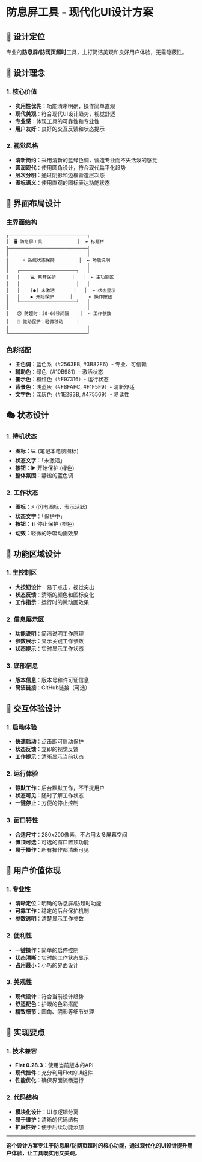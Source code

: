 # 防息屏工具 - 现代化UI设计方案

## 🎯 设计定位
专业的**防息屏/防网页超时**工具，主打简洁美观和良好用户体验，无需隐蔽性。

## 🎨 设计理念

### 1. 核心价值
- **实用性优先**：功能清晰明确，操作简单直观
- **现代美观**：符合现代UI设计趋势，视觉舒适
- **专业感**：体现工具的可靠性和专业性
- **用户友好**：良好的交互反馈和状态提示

### 2. 视觉风格
- **清新简约**：采用清新的蓝绿色调，营造专业而不失活泼的感觉
- **圆润现代**：使用圆角设计，符合现代扁平化趋势
- **层次分明**：通过阴影和边框营造层次感
- **图标语义**：使用直观的图标表达功能状态

## 📱 界面布局设计

### 主界面结构
```
┌─────────────────────────────┐
│  🖥️ 防息屏工具             │  ← 标题栏
├─────────────────────────────┤
│                             │
│     ⚡ 系统状态保持         │  ← 功能说明
│                             │
│   ┌─────────────────────┐   │
│   │    💻 离开保护      │   │  ← 主功能区
│   │                     │   │
│   │    [●] 未激活       │   │  ← 状态显示
│   │    ▶️ 开始保护      │   │  ← 操作按钮
│   └─────────────────────┘   │
│                             │
│   ⏱️ 防超时：30-60秒间隔    │  ← 工作参数
│   🖱️ 微动保护：轻微移动     │
│                             │
└─────────────────────────────┘
```

### 色彩搭配
- **主色调**：蓝色系（#2563EB, #3B82F6）- 专业、可信赖
- **辅助色**：绿色（#10B981）- 激活状态
- **警示色**：橙红色（#F97316）- 运行状态
- **背景色**：浅蓝灰（#F8FAFC, #F1F5F9）- 清新舒适
- **文字色**：深灰色（#1E293B, #475569）- 易读性

## 🎭 状态设计

### 1. 待机状态
- **图标**：💻 (笔记本电脑图标)
- **状态文字**：「未激活」
- **按钮**：▶️ 开始保护 (绿色)
- **整体氛围**：静谧的蓝色调

### 2. 工作状态
- **图标**：⚡ (闪电图标，表示活跃)
- **状态文字**：「保护中」
- **按钮**：⏸️ 停止保护 (橙色)
- **动效**：轻微的呼吸动画效果

## 🔧 功能区域设计

### 1. 主控制区
- **大按钮设计**：易于点击，视觉突出
- **状态反馈**：清晰的颜色和图标变化
- **工作指示**：运行时的微动画效果

### 2. 信息展示区
- **功能说明**：简洁说明工作原理
- **参数展示**：显示关键工作参数
- **状态提示**：实时显示工作状态

### 3. 底部信息
- **版本信息**：版本号和许可证信息
- **简洁链接**：GitHub链接（可选）

## 🎪 交互体验设计

### 1. 启动体验
- **快速启动**：点击即可启动保护
- **状态反馈**：立即的视觉反馈
- **工作提示**：清晰显示当前状态

### 2. 运行体验
- **静默工作**：后台默默工作，不干扰用户
- **状态可见**：随时了解工作状态
- **一键停止**：方便的停止控制

### 3. 窗口特性
- **合适尺寸**：280x200像素，不占用太多屏幕空间
- **置顶可选**：可选的窗口置顶功能
- **易于操作**：所有操作都清晰可见

## 🎯 用户价值体现

### 1. 专业性
- **清晰定位**：明确的防息屏/防超时功能
- **可靠工作**：稳定的后台保护机制
- **参数透明**：清楚显示工作参数

### 2. 便利性
- **一键操作**：简单的启停控制
- **状态清晰**：实时的工作状态显示
- **占用最小**：小巧的界面设计

### 3. 美观性
- **现代设计**：符合当前设计趋势
- **舒适配色**：护眼的色彩搭配
- **精致细节**：圆角、阴影等细节处理

## 📝 实现要点

### 1. 技术兼容
- **Flet 0.28.3**：使用当前版本的API
- **现代控件**：充分利用Flet的UI组件
- **性能优化**：确保界面流畅运行

### 2. 代码结构
- **模块化设计**：UI与逻辑分离
- **易于维护**：清晰的代码结构
- **扩展性好**：便于后续功能添加

---

**这个设计方案专注于防息屏/防网页超时的核心功能，通过现代化的UI设计提升用户体验，让工具既实用又美观。**
